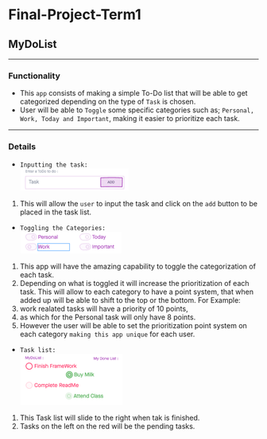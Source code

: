 # Final-Project-Term1

## MyDoList
---

### Functionality
* This `app` consists of making a simple To-Do list that will be able to get categorized depending on the type of `Task` is chosen.</br>
* User will be able to `Toggle` some specific categories such as; `Personal, Work, Today and Important`, making it easier to prioritize each task.</br>

---

### Details
* `Inputting the task:`</br>
  ![](imgs/Screen%20Shot%202020-12-17%20at%203.17.00%20PM.png)

1. This will allow the `user` to input the task and click on the `add` button to be placed in the task list.</br>

* `Toggling the Categories:`</br>
  ![](imgs/Screen%20Shot%202020-12-17%20at%203.17.09%20PM.png)

1. This app will have the amazing capability to toggle the categorization of each task. 
2. Depending on what is toggled it will increase the prioritization of each task. This will allow to each category to have a point system, that when added up will be able to shift to the top or the bottom. For Example:
3. work realated tasks will have a priority of 10 points, 
4. as which for the Personal task will only have 8 points. 
5. However the user will be able to set the prioritization point system on each category `making this app unique` for each user.


* `Task list:`</br>
  ![](imgs/Screen%20Shot%202020-12-17%20at%203.17.21%20PM.png)

1. This Task list will slide to the right when tak is finished.</br>
2. Tasks on the left on the red will be the pending tasks.</br>